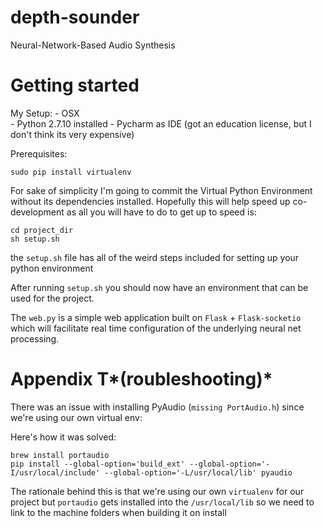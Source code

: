 # depth-sounder
Neural-Network-Based Audio Synthesis

# Getting started

My Setup:
    - OSX    
    - Python 2.7.10 installed
    - Pycharm as IDE (got an education license, but I don't think its very expensive)


Prerequisites:

    sudo pip install virtualenv
      
For sake of simplicity I'm going to commit the Virtual Python Environment without its dependencies installed.
Hopefully this will help speed up co-development as all you will have to do to get up to speed is:
 
    cd project_dir
    sh setup.sh

the `setup.sh` file has all of the weird steps included for setting up your python environment

After running `setup.sh` you should now have an environment that can be used for the project.

The `web.py` is a simple web application built on `Flask` + `Flask-socketio` which will facilitate real time configuration of the underlying neural net processing.


# Appendix T*(roubleshooting)*

There was an issue with installing PyAudio (`missing PortAudio.h`) since we're using our own virtual env:

Here's how it was solved:

    brew install portaudio
    pip install --global-option='build_ext' --global-option='-I/usr/local/include' --global-option='-L/usr/local/lib' pyaudio
    
The rationale behind this is that we're using our own `virtualenv` for our project but `portaudio` gets installed into the `/usr/local/lib` so we need to link to the machine folders when building it on install
    
    
    